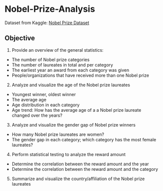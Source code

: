 # Nobel-Prize-Analysis

Dataset from Kaggle: [Nobel Prize Dataset](https://www.kaggle.com/datasets/imdevskp/nobel-prize)

## Objective
1. Provide an overview of the general statistics:
  * The number of Nobel prize categories
  * The number of laureates in total and per category
  * The earliest year an award from each category was given
  * People/organizations that have received more than one Nobel prize 
2. Analyze and visualize the age of the Nobel prize laureates
  * Youngest winner, oldest winner
  * The average age
  * Age distribution in each category 
  * Age trend: How has the average age of a a Nobel prize laureate changed over the years? 
3. Analyze and visualize the gender gap of Nobel prize winners
  * How many Nobel prize laureates are women?
  * The gender gap in each category; which category has the most female laureates?
4. Perform statistical testing to analyze the reward amount
  * Determine the correlation between the reward amount and the year
  * Determine the correlation between the reward amount and the category 
5. Summarize and visualize the country/affiliation of the Nobel prize laureates
